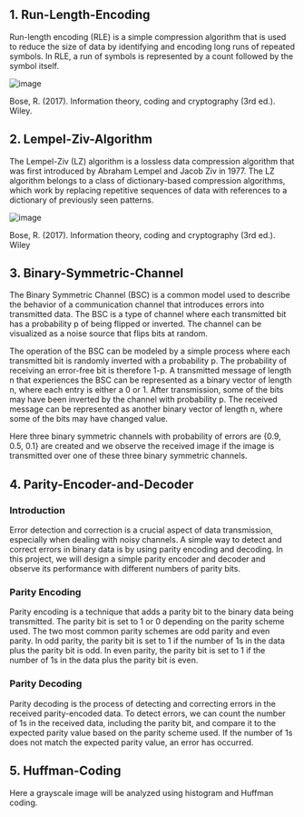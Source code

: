 ## 1. Run-Length-Encoding
Run-length encoding (RLE) is a simple compression algorithm that is used to reduce the size of data by identifying and encoding long runs of repeated symbols. In RLE, a run of symbols is represented by a count followed by the symbol itself.

![image](https://user-images.githubusercontent.com/130425572/235819011-d2240154-d29b-4568-a0b2-1059f1265fd0.png)

Bose, R. (2017). Information theory, coding and cryptography (3rd ed.). Wiley.

## 2. Lempel-Ziv-Algorithm

The Lempel-Ziv (LZ) algorithm is a lossless data compression algorithm that was first introduced by Abraham Lempel and Jacob Ziv in 1977. The LZ algorithm belongs to a class of dictionary-based compression algorithms, which work by replacing repetitive sequences of data with references to a dictionary of previously seen patterns.

![image](https://user-images.githubusercontent.com/130425572/235818515-0bc3dbaf-1bae-4f53-9112-bdb2fb92acb2.png)

Bose, R. (2017). Information theory, coding and cryptography (3rd ed.). Wiley

## 3. Binary-Symmetric-Channel

The Binary Symmetric Channel (BSC) is a common model used to describe the behavior of a communication channel that introduces errors into transmitted data. The BSC is a type of channel where each transmitted bit has a probability p of being flipped or inverted. The channel can be visualized as a noise source that flips bits at random.

The operation of the BSC can be modeled by a simple process where each transmitted bit is randomly inverted with a probability p. The probability of receiving an error-free bit is therefore 1-p. A transmitted message of length n that experiences the BSC can be represented as a binary vector of length n, where each entry is either a 0 or 1. After transmission, some of the bits may have been inverted by the channel with probability p. The received message can be represented as another binary vector of length n, where some of the bits may have changed value.

Here three binary symmetric channels with probability of errors are {0.9, 0.5, 0.1} are created and we observe the received image if the image is transmitted over one of these three binary symmetric channels.

## 4. Parity-Encoder-and-Decoder


### Introduction
Error detection and correction is a crucial aspect of data transmission, especially when dealing with noisy channels. A simple way to detect and correct errors in binary data is by using parity encoding and decoding. In this project, we will design a simple parity encoder and decoder and observe its performance with different numbers of parity bits.

### Parity Encoding
Parity encoding is a technique that adds a parity bit to the binary data being transmitted. The parity bit is set to 1 or 0 depending on the parity scheme used. The two most common parity schemes are odd parity and even parity. In odd parity, the parity bit is set to 1 if the number of 1s in the data plus the parity bit is odd. In even parity, the parity bit is set to 1 if the number of 1s in the data plus the parity bit is even.

### Parity Decoding
Parity decoding is the process of detecting and correcting errors in the received parity-encoded data. To detect errors, we can count the number of 1s in the received data, including the parity bit, and compare it to the expected parity value based on the parity scheme used. If the number of 1s does not match the expected parity value, an error has occurred.

## 5. Huffman-Coding
Here a grayscale image will be analyzed using histogram and Huffman coding.

